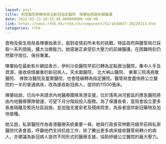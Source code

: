 ```yaml
---
layout: post
title: 多間醫院將轉為收治新冠指定醫院　陳肇始感謝前線醫護
date: 2022-03-13 10:32:40.000000000 +08:00
link: https://news.rthk.hk/rthk/ch/component/k2/1638657-20220313.htm
categories: rthk
---
```


食物及衞生局局長陳肇始表示，面對疫情前所未有的挑戰，特區政府與醫管局已採取一系列措施，擴大治療能力。她感謝正承受巨大壓力的前線醫護，在困難時刻仍然緊守崗位、保持專業。

陳肇始在最新影片網誌表示，伊利沙伯醫院早前已轉為定點救治醫院，集中人手及資源，接收病情嚴重的新冠病人。天水圍醫院、 北大嶼山醫院、 東華三院馮堯敬醫院、 律敦治醫院及靈實醫院，也會陸續轉為指定醫院。醫管局會盡快將公立醫院約一半的普通病床，改為接收新冠病人，提供約11500張床。

陳肇始說，已向中央請求內地醫療團隊來港支援，位於落馬洲河套區的應急醫院將由內地醫療團隊營運，可望下月分階段投入服務。為了保護長者，當局會設立更多長者隔離及暫託社區設施，並加強支援安老及殘疾院舍，為長者提供新冠藥物及加快接種。

她又說，私家醫院作為香港醫療系統重要一員，她與行政長官林鄭月娥早前與私家醫院代表會面，呼籲他們支持抗疫工作，除了騰出更多病床接收醫管局轉介的病人，亦建議為新冠病人提供不同形式的醫療支援，協助紓緩公立醫院的龐大壓力。
